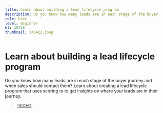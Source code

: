 ```yaml
---
title: Learn about building a lead lifecycle program
description: Do you know how many leads are in each stage of the buyer journey and when sales should contact them? Learn about creating a lead lifecycle program that uses scoring to to get insights on where your leads are in their journey.
role: User
level: Beginner
kt: 10738
thumbnail: 345422.jpeg
---
```


# Learn about building a lead lifecycle program

Do you know how many leads are in each stage of the buyer journey and when sales should contact them? Learn about creating a lead lifecycle program that uses scoring to to get insights on where your leads are in their journey.

>[!VIDEO](https://video.tv.adobe.com/v/345422/?quality=12&learn=on)
